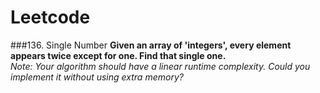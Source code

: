 # Leetcode

###136. Single Number
**Given an array of 'integers', every element appears twice except for one. Find that single one.**                   
*Note: Your algorithm should have a linear runtime complexity. Could you implement it without using extra memory?*
